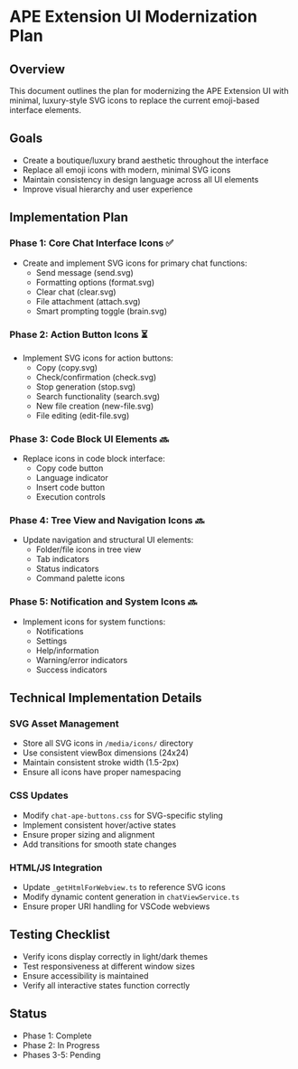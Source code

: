 # APE Extension UI Modernization Plan

## Overview
This document outlines the plan for modernizing the APE Extension UI with minimal, luxury-style SVG icons to replace the current emoji-based interface elements.

## Goals
- Create a boutique/luxury brand aesthetic throughout the interface
- Replace all emoji icons with modern, minimal SVG icons
- Maintain consistency in design language across all UI elements
- Improve visual hierarchy and user experience

## Implementation Plan

### Phase 1: Core Chat Interface Icons ✅
- Create and implement SVG icons for primary chat functions:
  - Send message (send.svg)
  - Formatting options (format.svg)
  - Clear chat (clear.svg)
  - File attachment (attach.svg)
  - Smart prompting toggle (brain.svg)

### Phase 2: Action Button Icons ⏳
- Implement SVG icons for action buttons:
  - Copy (copy.svg)
  - Check/confirmation (check.svg)
  - Stop generation (stop.svg)
  - Search functionality (search.svg)
  - New file creation (new-file.svg)
  - File editing (edit-file.svg)

### Phase 3: Code Block UI Elements 🔜
- Replace icons in code block interface:
  - Copy code button
  - Language indicator
  - Insert code button
  - Execution controls

### Phase 4: Tree View and Navigation Icons 🔜
- Update navigation and structural UI elements:
  - Folder/file icons in tree view
  - Tab indicators
  - Status indicators
  - Command palette icons

### Phase 5: Notification and System Icons 🔜
- Implement icons for system functions:
  - Notifications
  - Settings
  - Help/information
  - Warning/error indicators
  - Success indicators

## Technical Implementation Details

### SVG Asset Management
- Store all SVG icons in `/media/icons/` directory
- Use consistent viewBox dimensions (24x24)
- Maintain consistent stroke width (1.5-2px)
- Ensure all icons have proper namespacing

### CSS Updates
- Modify `chat-ape-buttons.css` for SVG-specific styling
- Implement consistent hover/active states
- Ensure proper sizing and alignment
- Add transitions for smooth state changes

### HTML/JS Integration
- Update `_getHtmlForWebview.ts` to reference SVG icons
- Modify dynamic content generation in `chatViewService.ts`
- Ensure proper URI handling for VSCode webviews

## Testing Checklist
- Verify icons display correctly in light/dark themes
- Test responsiveness at different window sizes
- Ensure accessibility is maintained
- Verify all interactive states function correctly

## Status
- Phase 1: Complete
- Phase 2: In Progress
- Phases 3-5: Pending